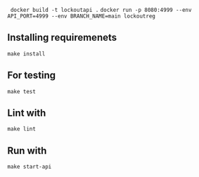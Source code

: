 ``` docker build -t lockoutapi .```
``` docker run -p 8080:4999 --env API_PORT=4999 --env BRANCH_NAME=main lockoutreg ```

## Installing requiremenets
``` make install ```

## For testing
``` make test ```

## Lint with 
``` make lint ```

## Run with 
``` make start-api ```